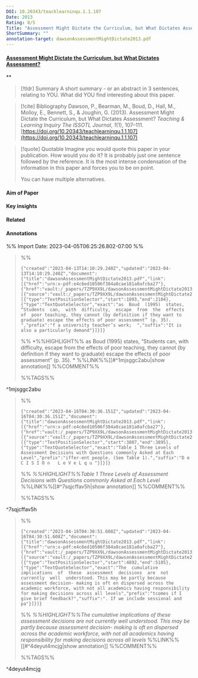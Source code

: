 ```yaml
---
DOI: 10.20343/teachlearninqu.1.1.107
Date: 2013
Rating: 0/5
Title: "Assessment Might Dictate the Curriculum, but What Dictates Assessment?"
ShortSummary: ""
annotation-target: dawsonAssessmentMightDictate2013.pdf
---
```



#### [Assessment Might Dictate the Curriculum, but What Dictates Assessment?](dawsonAssessmentMightDictate2013.pdf)
**



> [!tldr] Summary
> A short summary - or an abstract in 3 sentences, relating to YOU. What did YOU find interesting about this paper. 

> [!cite] Bibliography
>Dawson, P., Bearman, M., Boud, D., Hall, M., Molloy, E., Bennett, S., & Joughin, G. (2013). Assessment Might Dictate the Curriculum, but What Dictates Assessment? _Teaching & Learning Inquiry The ISSOTL Journal_, _1_(1), 107–111. [https://doi.org/10.20343/teachlearninqu.1.1.107](https://doi.org/10.20343/teachlearninqu.1.1.107)

> [!quote] Quotable
> Imagine you would quote this paper in your publication. How would you do it? It is probably just one sentence followed by the reference. It is the most intense condensation of the information in this paper and forces you to be on point. 
> 
> You can have multiple alternatives. 


#### Aim of Paper


#### Key insights 


#### Related

#### Annotations





%% Import Date: 2023-04-05T06:25:26.802-07:00 %%


>%%
>```annotation-json
>{"created":"2023-04-13T14:10:29.240Z","updated":"2023-04-13T14:10:29.240Z","document":{"title":"dawsonAssessmentMightDictate2013.pdf","link":[{"href":"urn:x-pdf:e4c6ed10506f384a8cae181a0afcba27"},{"href":"vault:/_papers/TZP9XX9L/dawsonAssessmentMightDictate2013.pdf"}],"documentFingerprint":"e4c6ed10506f384a8cae181a0afcba27"},"uri":"vault:/_papers/TZP9XX9L/dawsonAssessmentMightDictate2013.pdf","target":[{"source":"vault:/_papers/TZP9XX9L/dawsonAssessmentMightDictate2013.pdf","selector":[{"type":"TextPositionSelector","start":1893,"end":2104},{"type":"TextQuoteSelector","exact":"as  Boud  (1995)  states,  “Students  can,  with  difficulty,  escape  from  the  effects  of  poor teaching, they cannot (by definition if they want to graduate) escape the effects of poor assessment” (p. 35). ","prefix":"f a university teacher’s work;  ","suffix":"It is also a particularly demand"}]}]}
>```
>%%
>*%%HIGHLIGHT%% as  Boud  (1995)  states,  “Students  can,  with  difficulty,  escape  from  the  effects  of  poor teaching, they cannot (by definition if they want to graduate) escape the effects of poor assessment” (p. 35). *
>%%LINK%%[[#^1mjsggc2abu|show annotation]]
>%%COMMENT%%
>
>%%TAGS%%
>
^1mjsggc2abu


>%%
>```annotation-json
>{"created":"2023-04-16T04:30:36.151Z","updated":"2023-04-16T04:30:36.151Z","document":{"title":"dawsonAssessmentMightDictate2013.pdf","link":[{"href":"urn:x-pdf:e4c6ed10506f384a8cae181a0afcba27"},{"href":"vault:/_papers/TZP9XX9L/dawsonAssessmentMightDictate2013.pdf"}],"documentFingerprint":"e4c6ed10506f384a8cae181a0afcba27"},"uri":"vault:/_papers/TZP9XX9L/dawsonAssessmentMightDictate2013.pdf","target":[{"source":"vault:/_papers/TZP9XX9L/dawsonAssessmentMightDictate2013.pdf","selector":[{"type":"TextPositionSelector","start":3807,"end":3895},{"type":"TextQuoteSelector","exact":"Table 1 Three Levels of Assessment Decisions with Questions commonly Asked at Each Level","prefix":"iffer-ent people. (See Table 1).","suffix":"D e C I S I O n   L e V e L q u "}]}]}
>```
>%%
>*%%HIGHLIGHT%%Table 1 Three Levels of Assessment Decisions with Questions commonly Asked at Each Level*
>%%LINK%%[[#^7sqjcffav5h|show annotation]]
>%%COMMENT%%
>
>%%TAGS%%
>
^7sqjcffav5h


>%%
>```annotation-json
>{"created":"2023-04-16T04:30:51.608Z","updated":"2023-04-16T04:30:51.608Z","document":{"title":"dawsonAssessmentMightDictate2013.pdf","link":[{"href":"urn:x-pdf:e4c6ed10506f384a8cae181a0afcba27"},{"href":"vault:/_papers/TZP9XX9L/dawsonAssessmentMightDictate2013.pdf"}],"documentFingerprint":"e4c6ed10506f384a8cae181a0afcba27"},"uri":"vault:/_papers/TZP9XX9L/dawsonAssessmentMightDictate2013.pdf","target":[{"source":"vault:/_papers/TZP9XX9L/dawsonAssessmentMightDictate2013.pdf","selector":[{"type":"TextPositionSelector","start":4892,"end":5185},{"type":"TextQuoteSelector","exact":"The  cumulative  implications  of  these  assessment  decisions  are  not  currently  well  understood. This may be partly because assessment decision- making is oft en dispersed across the academic workforce, with not all academics having responsibility for making decisions across all levels","prefix":"tcomes if I give brief feedback?","suffix":". If we include sessional and pa"}]}]}
>```
>%%
>*%%HIGHLIGHT%%The  cumulative  implications  of  these  assessment  decisions  are  not  currently  well  understood. This may be partly because assessment decision- making is oft en dispersed across the academic workforce, with not all academics having responsibility for making decisions across all levels*
>%%LINK%%[[#^4deyut4mcjg|show annotation]]
>%%COMMENT%%
>
>%%TAGS%%
>
^4deyut4mcjg
